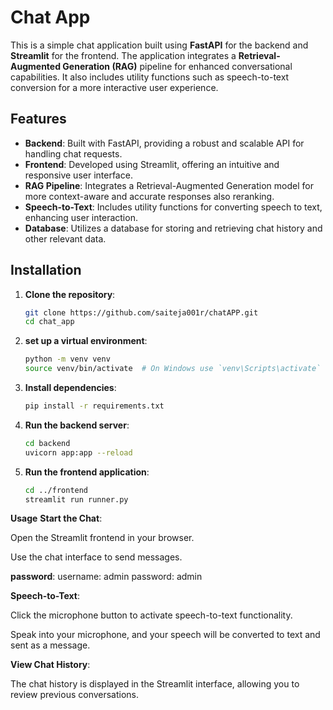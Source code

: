 # Chat App

This is a simple chat application built using **FastAPI** for the backend and **Streamlit** for the frontend. The application integrates a **Retrieval-Augmented Generation (RAG)** pipeline for enhanced conversational capabilities. It also includes utility functions such as speech-to-text conversion for a more interactive user experience.



## Features

- **Backend**: Built with FastAPI, providing a robust and scalable API for handling chat requests.
- **Frontend**: Developed using Streamlit, offering an intuitive and responsive user interface.
- **RAG Pipeline**: Integrates a Retrieval-Augmented Generation model for more context-aware and accurate responses also reranking.
- **Speech-to-Text**: Includes utility functions for converting speech to text, enhancing user interaction.
- **Database**: Utilizes a database for storing and retrieving chat history and other relevant data.

## Installation

1. **Clone the repository**:
   ```bash
   git clone https://github.com/saiteja001r/chatAPP.git
   cd chat_app
   
2. **set up a virtual environment**:
   ```bash
   python -m venv venv
   source venv/bin/activate  # On Windows use `venv\Scripts\activate`
   
3. **Install dependencies**:
   ```bash
   pip install -r requirements.txt
   
5. **Run the backend server**:
   ```bash
   cd backend
   uvicorn app:app --reload
6. **Run the frontend application**:
   ```bash
   cd ../frontend
   streamlit run runner.py

**Usage**
**Start the Chat**:

Open the Streamlit frontend in your browser.

Use the chat interface to send messages.

**password**:
username: admin
password: admin

**Speech-to-Text**:

Click the microphone button to activate speech-to-text functionality.

Speak into your microphone, and your speech will be converted to text and sent as a message.

**View Chat History**:

The chat history is displayed in the Streamlit interface, allowing you to review previous conversations.
   
   

